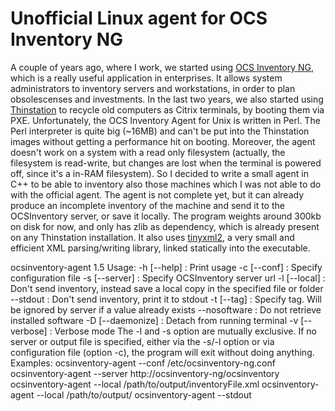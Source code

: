 Unofficial Linux agent for OCS Inventory NG
=====
A couple of years ago, where I work, we started using [OCS Inventory NG](http://www.ocsinventory-ng.org), which
is a really useful application in enterprises. It allows system administrators to inventory servers and workstations,
in order to plan obsolescenses and investments.
In the last two years, we also started using [Thinstation](http://www.thinstation.org) to recycle old computers
as Citrix terminals, by booting them via PXE.
Unfortunately, the OCS Inventory Agent for Unix is written in Perl. The Perl interpreter is quite big (~16MB) and
can't be put into the Thinstation images without getting a performance hit on booting. Moreover, the agent doesn't
work on a system with a read only filesystem (actually, the filesystem is read-write, but changes are lost 
when the terminal is powered off, since it's a in-RAM filesystem).
So I decided to write a small agent in C++ to be able to inventory also those machines which I was not able to do with the official agent.
The agent is not complete yet, but it can already produce an incomplete inventory of the machine and send it to the 
OCSInventory server, or save it locally.
The program weights around 300kb on disk for now, and only has zlib as dependency, which is already present on any
Thinstation installation.
It also uses [tinyxml2](http://www.grinninglizard.com/tinyxml2), a very small and efficient XML parsing/writing library, linked statically into the executable.

  ocsinventory-agent 1.5
  Usage:
  -h [--help]         : Print usage
  -c [--conf]         : Specify configuration file
  -s [--server]       : Specify OCSInventory server url
  -l [--local]        : Don't send inventory, instead save a local copy in the specified file or folder
  --stdout            : Don't send inventory, print it to stdout
  -t [--tag]          : Specify tag. Will be ignored by server if a value already exists
  --nosoftware        : Do not retrieve installed software
  -D [--daemonize]    : Detach from running terminal
  -v [--verbose]      : Verbose mode
 The -l and -s option are mutually exclusive.
 If no server or output file is specified, either via the -s/-l option or via configuration file (option -c), the program will exit  without doing anything.
 Examples:
    ocsinventory-agent --conf /etc/ocsinventory-ng.conf
    ocsinventory-agent --server http://ocsinventory-ng/ocsinventory
    ocsinventory-agent --local /path/to/output/inventoryFile.xml
    ocsinventory-agent --local /path/to/output/
    ocsinventory-agent --stdout
